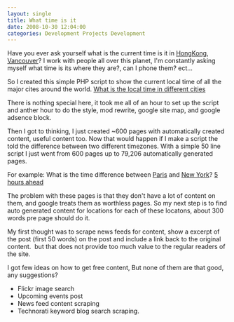 ```yaml
---
layout: single
title: What time is it 
date: 2008-10-30 12:04:00
categories: Development Projects Development
---
```

Have you ever ask yourself what is the current time is it in <a href="http://www.abluestar.com/utilities/timezones/zoneinfo/Asia/Hong_Kong">HongKong</a>, <a href="http://www.abluestar.com/utilities/timezones/zoneinfo/America/Vancouver">Vancouver</a>?
I work with people all over this planet, I'm constantly asking myself what time is its where they are?, can I phone them? ect...

So I created this simple PHP script to show the current local time of all the major cites around the world.
<a href="http://www.abluestar.com/utilities/timezones/zoneinfo/">What is the local time in different cities</a>

There is nothing special here, it took me all of an hour to set up the script and anther hour to do the style, mod rewrite, google site map, and google adsence block.

Then I got to thinking, I just created ~600 pages with automatically created content, useful content too. Now that would happen if I make a script the told the difference between two different timezones. With a simple 50 line script I just went from 600 pages up to 79,206 automatically generated pages.

For example:
What is the time difference between <a href="http://www.abluestar.com/utilities/timezones/zoneinfo/Europe/Paris">Paris</a> and <a href="http://www.abluestar.com/utilities/timezones/zoneinfo/America/New_York">New York</a>? <a href="http://www.abluestar.com/utilities/timezones/difference.php?zone1=Europe/Paris&amp;zone2=America/New_York">5 hours ahead</a>

The problem with these pages is that they don't have a lot of content on them, and google treats them as worthless pages. So my next step is to find auto generated content for locations for each of these locatons, about 300 words pre page should do it.

My first thought was to scrape news feeds for content, show a excerpt of the post (first 50 words) on the post and include a link back to the original content.  but that does not provide too much value to the regular readers of the site.

I got few ideas on how to get free content, But none of them are that good, any suggestions?
<ul>
	<li>Flickr image search</li>
	<li>Upcoming events post</li>
	<li>News feed content scraping</li>
	<li>Technorati keyword blog search scraping.</li>
</ul>
